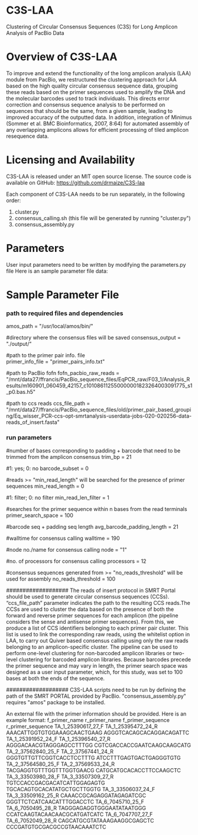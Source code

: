 # C3S-LAA
Clustering of Circular Consensus Sequences (C3S) for Long Amplicon Analysis of PacBio Data


Overview of C3S-LAA 
================================================
To improve and extend the functionality of the long amplicon analysis (LAA) module from PacBio, we restructured the clustering approach for LAA based on the high quality circular consensus sequence data, grouping these reads based on the primer sequences used to amplify the DNA and the molecular barcodes used to track individuals. This directs error correction and consensus sequence analysis to be performed on sequences that should be the same, from a given sample, leading to improved accuracy of the outputted data. In addition, integration of Minimus (Sommer et al. BMC Bioinformatics, 2007, 8:64) for automated assembly of any overlapping amplicons allows for efficient processing of tiled amplicon resequence data.


Licensing and Availability
================================================
C3S-LAA is released under an MIT open source license.
The source code is available on GitHub: https://github.com/drmaize/C3S-laa


Each component of C3S-LAA needs to be run separately, in the following order:

1) cluster.py
2) consensus_calling.sh (this file will be generated by running "cluster.py")
3) consensus_assembly.py


Parameters
================================================
User input parameters need to be written by modifying the parameters.py file
Here is an sample parameter file data:


Sample Parameter File
================================================

### path to required files and dependencies
amos_path = "/usr/local/amos/bin/"

#directory where the consensus files will be saved
consensus_output = "./output/"

#path to the primer pair info. file			
primer_info_file = "primer_pairs_info.txt"

#path to PacBio fofn
fofn_pacbio_raw_reads = "/mnt/data27/ffrancis/PacBio_sequence_files/EqPCR_raw/F03_1/Analysis_Results/m160901_060459_42157_c101086112550000001823264003091775_s1_p0.bas.h5"

#path to ccs reads
ccs_file_path = "/mnt/data27/ffrancis/PacBio_sequence_files/old/primer_pair_based_grouping/Eq_wisser_PCR-ccs-opt-smrtanalysis-userdata-jobs-020-020256-data-reads_of_insert.fasta"

### run parameters
#number of bases corresponding to padding + barcode that need to be trimmed from the amplicon consensus
trim_bp = 21

#1: yes; 0: no
barcode_subset = 0

#reads >= "min_read_length" will be searched for the presence of primer sequences
min_read_length = 0

#1: filter; 0: no filter
min_read_len_filter = 1

#searches for the primer sequence within n bases from the read terminals
primer_search_space = 100

#barcode seq + padding seq length
avg_barcode_padding_length = 21

#walltime for consensus calling
walltime = 190

#node no./name for consensus calling
node = "1"

#no. of processors for consensus calling
processors = 12

#consensus sequences generated from >= "no_reads_threshold" will be used for assembly
no_reads_threshold = 100


###################
The reads of insert protocol in SMRT Portal should be used to generate circular consensus sequences (CCSs). “ccs_file_path” parameter indicates the path to the resulting CCS reads.The CCSs are used to cluster the data based on the presence of both the forward and reverse primer sequences for each amplicon (the pipeline considers the sense and antisense primer sequences). From this, we produce a list of CCS identifiers belonging to each primer pair cluster. This list is used to link the corresponding raw reads, using the whitelist option in LAA, to carry out Quiver based consensus calling using only the raw reads belonging to an amplicon-specific cluster. The pipeline can be used to perform one-level clustering for non-barcoded amplicon libraries or two-level clustering for barcoded amplicon libraries. Because barcodes precede the primer sequence and may vary in length, the primer search space was designed as a user input parameter, which, for this study, was set to 100 bases at both the ends of the sequence.

###################
C3S-LAA scripts need to be run by defining the path of the SMRT PORTAL provided by PacBio. 
"consensus_assembly.py" requires "amos" package to be installed.


An external file with the primer information should be provided.
Here is an example format:
f_primer_name	r_primer_name	f_primer_sequence	r_primer_sequence
TA_1_25390617_27_F	TA_1_25395472_24_R	AAACATTGGTGTGGAAAGCAACTGAAG	AGGGTCACAGCACAGGACAGATTC
TA_1_25391952_24_F	TA_1_25396540_27_R	AGGGACAACGTAGGGAGCCTTTGG	CGTCGACCACCGAATCAAGCAAGCATG
TA_2_37562840_25_F	TA_2_37567441_24_R	GGGTGTTGTTCGGTCACCTCCTTTG	ATCCTTTGAGTGACTGAGGGTGTG
TA_2_37564580_25_F	TA_2_37569533_24_R	TACGAGGTGTTTGGTTTGGTGAACG	CATGCATGCACACCTTCCAAGCTC
TA_3_33503980_28_F	TA_3_33507309_27_R	TGTCCACCGACGACATCATTGGAGAGTG	TGCACAGTGCACATATGCTGCTTGGTG
TA_3_33506037_24_F	TA_3_33509162_25_R	CAAACCGCAGAGGATAGAGATCGC	GGGTTCTCATCAACATTTGGACCTC
TA_6_7045710_25_F	TA_6_7050495_28_R	TAGGGAGAGGTGGGAATATAATGGG	CCATCAAGTACAACAACGCATGATCATC
TA_6_7047707_27_F	TA_6_7052049_28_R	CAGCATGCGTATAAAGAAGGCGAGCTC	CCCGATGTGCGACGCCGTAACAAATCTC
